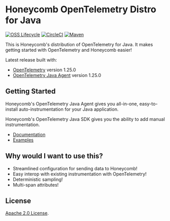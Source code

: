 # Honeycomb OpenTelemetry Distro for Java

[![OSS Lifecycle](https://img.shields.io/osslifecycle/honeycombio/honeycomb-opentelemetry-java)](https://github.com/honeycombio/home/blob/main/honeycomb-oss-lifecycle-and-practices.md)
[![CircleCI](https://circleci.com/gh/honeycombio/honeycomb-opentelemetry-java.svg?style=shield)](https://circleci.com/gh/honeycombio/honeycomb-opentelemetry-java)
[![Maven](https://img.shields.io/maven-central/v/io.honeycomb/honeycomb-opentelemetry-javaagent)](https://mvnrepository.com/artifact/io.honeycomb/honeycomb-opentelemetry-javaagent)

This is Honeycomb's distribution of OpenTelemetry for Java.
It makes getting started with OpenTelemetry and Honeycomb easier!

Latest release built with:

- [OpenTelemetry](https://github.com/open-telemetry/opentelemetry-java/releases/tag/v1.25.0) version 1.25.0
- [OpenTelemetry Java Agent](https://github.com/open-telemetry/opentelemetry-java-instrumentation/releases/tag/v1.25.0) version 1.25.0

## Getting Started

Honeycomb's OpenTelemetry Java Agent gives you all-in-one,
easy-to-install auto-instrumentation for your Java application.

Honeycomb's OpenTelemetry Java SDK gives you the ability to add manual instrumentation.

- [Documentation](https://docs.honeycomb.io/getting-data-in/java/opentelemetry-distro/)
- [Examples](/examples/)

## Why would I want to use this?

- Streamlined configuration for sending data to Honeycomb!
- Easy interop with existing instrumentation with OpenTelemetry!
- Deterministic sampling!
- Multi-span attributes!

## License

[Apache 2.0 License](./LICENSE).
